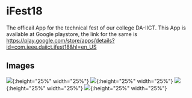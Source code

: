 # iFest18

The officail App for the technical fest of our college DA-IICT. This App is available at Google playstore, the link for the 
same is https://play.google.com/store/apps/details?id=com.ieee.daiict.ifest18&hl=en_US

## Images

![](app-image-1.png){:height="25%" width="25%"}
![](app-image-2.png){:height="25%" width="25%"}
![](app-image-3.png){:height="25%" width="25%"}
![](app-image-4.png){:height="25%" width="25%"}
